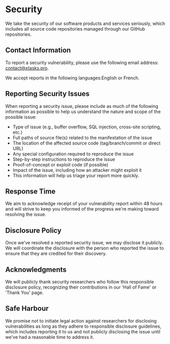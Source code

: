 # Security

We take the security of our software products and services seriously, which includes all source code repositories managed through our GitHub repositories.

## Contact Information

To report a security vulnerability, please use the following email address: <contact@xtasks.pro>.

We accept reports in the following languages:English or French.

## Reporting Security Issues

When reporting a security issue, please include as much of the following information as possible to help us understand the nature and scope of the possible issue:

- Type of issue (e.g., buffer overflow, SQL injection, cross-site scripting, etc.)
- Full paths of source file(s) related to the manifestation of the issue
- The location of the affected source code (tag/branch/commit or direct URL)
- Any special configuration required to reproduce the issue
- Step-by-step instructions to reproduce the issue
- Proof-of-concept or exploit code (if possible)
- Impact of the issue, including how an attacker might exploit it
- This information will help us triage your report more quickly.

## Response Time

We aim to acknowledge receipt of your vulnerability report within 48 hours and will strive to keep you informed of the progress we're making toward resolving the issue.

## Disclosure Policy

Once we've resolved a reported security issue, we may disclose it publicly. We will coordinate the disclosure with the person who reported the issue to ensure that they are credited for their discovery.

## Acknowledgments

We will publicly thank security researchers who follow this responsible disclosure policy, recognizing their contributions in our 'Hall of Fame' or 'Thank You' page.

## Safe Harbour

We promise not to initiate legal action against researchers for disclosing vulnerabilities as long as they adhere to responsible disclosure guidelines, which includes reporting it to us and not publicly disclosing the issue until we've had a reasonable time to address it.
